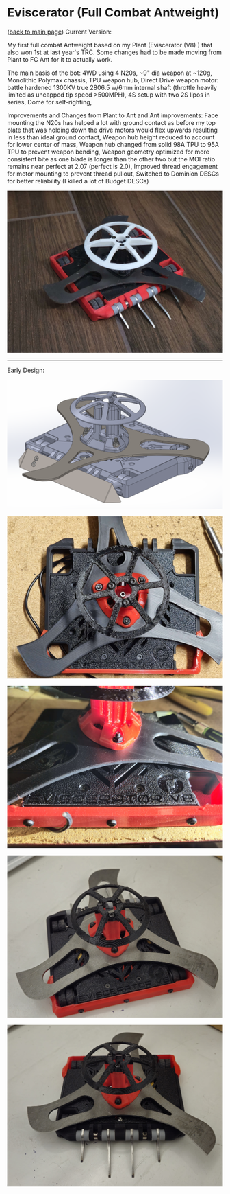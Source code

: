# Eviscerator (Full Combat Antweight)

([back to main page](../README.md))
Current Version:

My first full combat Antweight based on my Plant (Eviscerator (V8) ) that also won 1st at last year's TRC. Some changes had to be made moving from Plant to FC Ant for it to actually work.

The main basis of the bot:
4WD using 4 N20s,
~9" dia weapon at ~120g,
Monolithic Polymax chassis,
TPU weapon hub,
Direct Drive weapon motor: battle hardened 1300KV true 2806.5 w/6mm internal shaft (throttle heavily limited as uncapped tip speed >500MPH),
4S setup with two 2S lipos in series,
Dome for self-righting,

Improvements and Changes from Plant to Ant and Ant improvements:
Face mounting the N20s has helped a lot with ground contact as before my top plate that was holding down the drive motors would flex upwards resulting in less than ideal ground contact,
Weapon hub height reduced to account for lower center of mass,
Weapon hub changed from solid 98A TPU to 95A TPU to prevent weapon bending,
Weapon geometry optimized for more consistent bite as one blade is longer than the other two but the MOI ratio remains near perfect at 2.07 (perfect is 2.0),
Improved thread engagement for motor mounting to prevent thread pullout,
Switched to Dominion DESCs for better reliability (I killed a lot of Budget DESCs)

<img src="Full Combat Antweight Eviscerator/ImagesEviscerANT/c1.jpg" />




---

Early Design:

![EviscerANT CAD](ImagesEviscerANT/a1.png)

![EviscerANT early](ImagesEviscerANT/a3.jpg)

![EviscerANT early](ImagesEviscerANT/a4.jpg)

![EviscerANT finished](ImagesEviscerANT/b1.jpg)

![EviscerANT finished](ImagesEviscerANT/b2.jpg)

